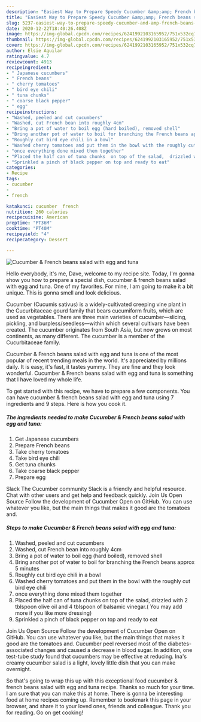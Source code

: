 ```yaml
---
description: "Easiest Way to Prepare Speedy Cucumber &amp;amp; French beans salad with egg and tuna"
title: "Easiest Way to Prepare Speedy Cucumber &amp;amp; French beans salad with egg and tuna"
slug: 5237-easiest-way-to-prepare-speedy-cucumber-and-amp-french-beans-salad-with-egg-and-tuna
date: 2020-12-22T18:40:26.408Z
image: https://img-global.cpcdn.com/recipes/6241992103165952/751x532cq70/cucumber-french-beans-salad-with-egg-and-tuna-recipe-main-photo.jpg
thumbnail: https://img-global.cpcdn.com/recipes/6241992103165952/751x532cq70/cucumber-french-beans-salad-with-egg-and-tuna-recipe-main-photo.jpg
cover: https://img-global.cpcdn.com/recipes/6241992103165952/751x532cq70/cucumber-french-beans-salad-with-egg-and-tuna-recipe-main-photo.jpg
author: Elsie Aguilar
ratingvalue: 4.7
reviewcount: 4913
recipeingredient:
- " Japanese cucumbers"
- " French beans"
- " cherry tomatoes"
- " bird eye chili"
- " tuna chunks"
- " coarse black pepper"
- " egg"
recipeinstructions:
- "Washed, peeled and cut cucumbers"
- "Washed, cut French bean into roughly 4cm"
- "Bring a pot of water to boil egg (hard boiled), removed shell"
- "Bring another pot of water to boil for branching the French beans approx 5 minutes"
- "Roughly cut bird eye chili in a bowl"
- "Washed cherry tomatoes and put them in the bowl with the roughly cut bird eye chili"
- "once everything done mixed them together"
- "Placed the half can of tuna chunks  on top of the salad,  drizzled with 2 tblspoon olive oil and 4 tblspoon of balsamic vinegar.( You may add more if you like more dressing)"
- "Sprinkled a pinch of black pepper on top and ready to eat"
categories:
- Recipe
tags:
- cucumber
- 
- french

katakunci: cucumber  french 
nutrition: 260 calories
recipecuisine: American
preptime: "PT36M"
cooktime: "PT40M"
recipeyield: "4"
recipecategory: Dessert

---
```



![Cucumber &amp; French beans salad with egg and tuna](https://img-global.cpcdn.com/recipes/6241992103165952/751x532cq70/cucumber-french-beans-salad-with-egg-and-tuna-recipe-main-photo.jpg)

Hello everybody, it's me, Dave, welcome to my recipe site. Today, I'm gonna show you how to prepare a special dish, cucumber &amp; french beans salad with egg and tuna. One of my favorites. For mine, I am going to make it a bit unique. This is gonna smell and look delicious.

Cucumber (Cucumis sativus) is a widely-cultivated creeping vine plant in the Cucurbitaceae gourd family that bears cucumiform fruits, which are used as vegetables. There are three main varieties of cucumber—slicing, pickling, and burpless/seedless—within which several cultivars have been created. The cucumber originates from South Asia, but now grows on most continents, as many different. The cucumber is a member of the Cucurbitaceae family.

Cucumber &amp; French beans salad with egg and tuna is one of the most popular of recent trending meals in the world. It's appreciated by millions daily. It is easy, it's fast, it tastes yummy. They are fine and they look wonderful. Cucumber &amp; French beans salad with egg and tuna is something that I have loved my whole life.


To get started with this recipe, we have to prepare a few components. You can have cucumber &amp; french beans salad with egg and tuna using 7 ingredients and 9 steps. Here is how you cook it.

<!--inarticleads1-->

##### The ingredients needed to make Cucumber &amp; French beans salad with egg and tuna:

1. Get  Japanese cucumbers
1. Prepare  French beans
1. Take  cherry tomatoes
1. Take  bird eye chili
1. Get  tuna chunks
1. Take  coarse black pepper
1. Prepare  egg


Slack The Cucumber community Slack is a friendly and helpful resource. Chat with other users and get help and feedback quickly. Join Us Open Source Follow the development of Cucumber Open on GitHub. You can use whatever you like, but the main things that makes it good are the tomatoes and. 

<!--inarticleads2-->

##### Steps to make Cucumber &amp; French beans salad with egg and tuna:

1. Washed, peeled and cut cucumbers
1. Washed, cut French bean into roughly 4cm
1. Bring a pot of water to boil egg (hard boiled), removed shell
1. Bring another pot of water to boil for branching the French beans approx 5 minutes
1. Roughly cut bird eye chili in a bowl
1. Washed cherry tomatoes and put them in the bowl with the roughly cut bird eye chili
1. once everything done mixed them together
1. Placed the half can of tuna chunks  on top of the salad,  drizzled with 2 tblspoon olive oil and 4 tblspoon of balsamic vinegar.( You may add more if you like more dressing)
1. Sprinkled a pinch of black pepper on top and ready to eat


Join Us Open Source Follow the development of Cucumber Open on GitHub. You can use whatever you like, but the main things that makes it good are the tomatoes and. Cucumber peel reversed most of the diabetes-associated changes and caused a decrease in blood sugar. In addition, one test-tube study found that cucumbers may be effective at reducing. Ina&#39;s creamy cucumber salad is a light, lovely little dish that you can make overnight. 

So that's going to wrap this up with this exceptional food cucumber &amp; french beans salad with egg and tuna recipe. Thanks so much for your time. I am sure that you can make this at home. There is gonna be interesting food at home recipes coming up. Remember to bookmark this page in your browser, and share it to your loved ones, friends and colleague. Thank you for reading. Go on get cooking!

